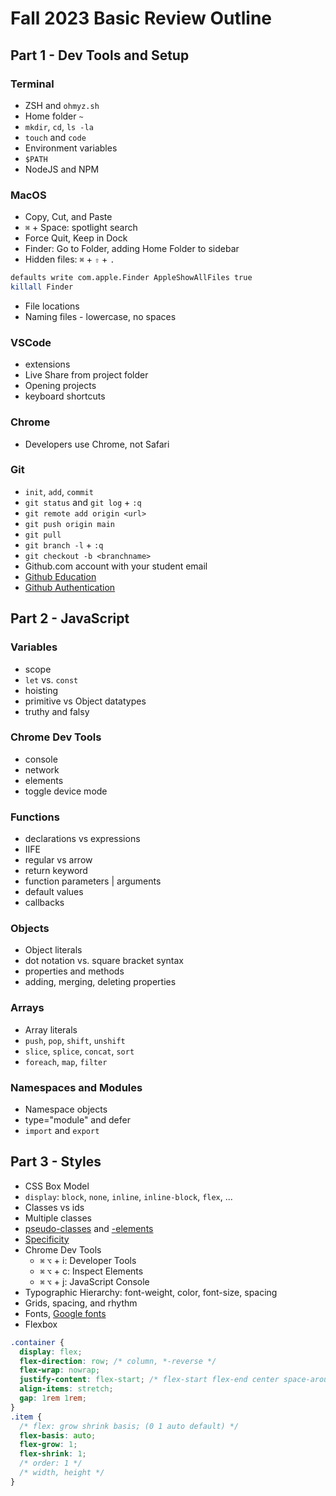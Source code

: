 # Fall 2023 Basic Review Outline

## Part 1 - Dev Tools and Setup

### Terminal

- ZSH and `ohmyz.sh`
- Home folder `~`
- `mkdir`, `cd`, `ls -la`
- `touch` and `code`
- Environment variables
- `$PATH`
- NodeJS and NPM

### MacOS

- Copy, Cut, and Paste
- `⌘` + Space: spotlight search
- Force Quit, Keep in Dock
- Finder: Go to Folder, adding Home Folder to sidebar
- Hidden files: `⌘` + `⇧` + `.`

```bash
defaults write com.apple.Finder AppleShowAllFiles true
killall Finder
```

- File locations
- Naming files - lowercase, no spaces

### VSCode

- extensions
- Live Share from project folder
- Opening projects
- keyboard shortcuts

### Chrome

- Developers use Chrome, not Safari

### Git

- `init`, `add`, `commit`
- `git status` and `git log` + `:q`
- `git remote add origin <url>`
- `git push origin main`
- `git pull`
- `git branch -l` + `:q`
- `git checkout -b <branchname>`
- Github.com account with your student email
- [Github Education](https://education.github.com/)
- [Github Authentication](https://docs.github.com/en/authentication)

## Part 2 - JavaScript

### Variables

- scope
- `let` vs. `const`
- hoisting
- primitive vs Object datatypes
- truthy and falsy

### Chrome Dev Tools

- console
- network
- elements
- toggle device mode

### Functions

- declarations vs expressions
- IIFE
- regular vs arrow
- return keyword
- function parameters | arguments
- default values
- callbacks

### Objects

- Object literals
- dot notation vs. square bracket syntax
- properties and methods
- adding, merging, deleting properties

### Arrays

- Array literals
- `push`, `pop`, `shift`, `unshift`
- `slice`, `splice`, `concat`, `sort`
- `foreach`, `map`, `filter`

### Namespaces and Modules

- Namespace objects
- type="module" and defer
- `import` and `export`

## Part 3 - Styles

- CSS Box Model
- `display`: `block`, `none`, `inline`, `inline-block`, `flex`, ...
- Classes vs ids
- Multiple classes
- [pseudo-classes](https://developer.mozilla.org/en-US/docs/Web/CSS/Pseudo-classes) and [-elements](https://developer.mozilla.org/en-US/docs/Web/CSS/Pseudo-elements)
- [Specificity](https://developer.mozilla.org/en-US/docs/Web/CSS/Specificity)
- Chrome Dev Tools
  - `⌘` `⌥` + i: Developer Tools
  - `⌘` `⌥` + c: Inspect Elements
  - `⌘` `⌥` + j: JavaScript Console
- Typographic Hierarchy: font-weight, color, font-size, spacing
- Grids, spacing, and rhythm
- Fonts, [Google fonts](https://fonts.google.com/)
- Flexbox

```css
.container {
  display: flex;
  flex-direction: row; /* column, *-reverse */
  flex-wrap: nowrap;
  justify-content: flex-start; /* flex-start flex-end center space-around space-evenly space-between */
  align-items: stretch;
  gap: 1rem 1rem;
}
.item {
  /* flex: grow shrink basis; (0 1 auto default) */
  flex-basis: auto;
  flex-grow: 1;
  flex-shrink: 1;
  /* order: 1 */
  /* width, height */
}
```
